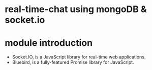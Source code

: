 # real-time-chat using mongoDB & socket.io

# module introduction

- Socket.IO, is a JavaScript library for real-time web applications.
- Bluebird, is a fully-featured Promise library for JavaScript.
